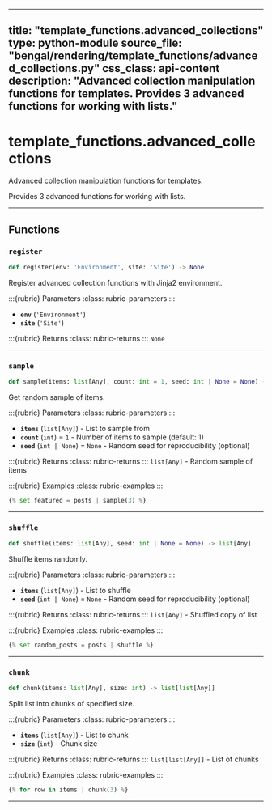 
---
title: "template_functions.advanced_collections"
type: python-module
source_file: "bengal/rendering/template_functions/advanced_collections.py"
css_class: api-content
description: "Advanced collection manipulation functions for templates.  Provides 3 advanced functions for working with lists."
---

# template_functions.advanced_collections

Advanced collection manipulation functions for templates.

Provides 3 advanced functions for working with lists.

---


## Functions

### `register`
```python
def register(env: 'Environment', site: 'Site') -> None
```

Register advanced collection functions with Jinja2 environment.



:::{rubric} Parameters
:class: rubric-parameters
:::
- **`env`** (`'Environment'`)
- **`site`** (`'Site'`)

:::{rubric} Returns
:class: rubric-returns
:::
`None`




---
### `sample`
```python
def sample(items: list[Any], count: int = 1, seed: int | None = None) -> list[Any]
```

Get random sample of items.



:::{rubric} Parameters
:class: rubric-parameters
:::
- **`items`** (`list[Any]`) - List to sample from
- **`count`** (`int`) = `1` - Number of items to sample (default: 1)
- **`seed`** (`int | None`) = `None` - Random seed for reproducibility (optional)

:::{rubric} Returns
:class: rubric-returns
:::
`list[Any]` - Random sample of items




:::{rubric} Examples
:class: rubric-examples
:::
```python
{% set featured = posts | sample(3) %}
```


---
### `shuffle`
```python
def shuffle(items: list[Any], seed: int | None = None) -> list[Any]
```

Shuffle items randomly.



:::{rubric} Parameters
:class: rubric-parameters
:::
- **`items`** (`list[Any]`) - List to shuffle
- **`seed`** (`int | None`) = `None` - Random seed for reproducibility (optional)

:::{rubric} Returns
:class: rubric-returns
:::
`list[Any]` - Shuffled copy of list




:::{rubric} Examples
:class: rubric-examples
:::
```python
{% set random_posts = posts | shuffle %}
```


---
### `chunk`
```python
def chunk(items: list[Any], size: int) -> list[list[Any]]
```

Split list into chunks of specified size.



:::{rubric} Parameters
:class: rubric-parameters
:::
- **`items`** (`list[Any]`) - List to chunk
- **`size`** (`int`) - Chunk size

:::{rubric} Returns
:class: rubric-returns
:::
`list[list[Any]]` - List of chunks




:::{rubric} Examples
:class: rubric-examples
:::
```python
{% for row in items | chunk(3) %}
```


---
